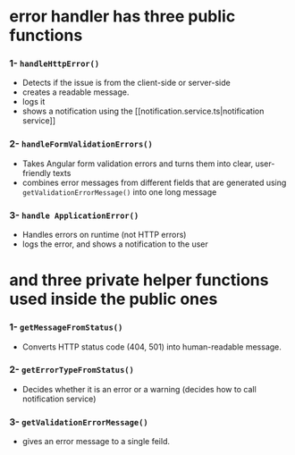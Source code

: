 # error handler has three public functions
### 1- `handleHttpError()`
- Detects if the issue is from the client-side or server-side
- creates a readable message.
- logs it
- shows a notification using the [[notification.service.ts|notification service]]
###  2- `handleFormValidationErrors()`
- Takes Angular form validation errors and turns them into clear, user-friendly texts
- combines error messages from different fields that are generated using `getValidationErrorMessage()` into one long message
###  3- `handle ApplicationError()`
- Handles errors on runtime (not HTTP errors)
- logs the error, and shows a notification to the user
# and three private helper functions used inside the public ones

### 1- `getMessageFromStatus()`
- Converts HTTP status code (404, 501) into human-readable message.
### 2- `getErrorTypeFromStatus()`
- Decides whether it is an error or a warning (decides how to call notification service)
### 3- `getValidationErrorMessage()`
- gives an error message to a single feild.